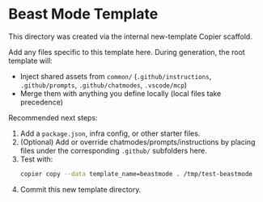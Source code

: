 # Beast Mode Template

This directory was created via the internal new-template Copier scaffold.

Add any files specific to this template here. During generation, the root template will:

- Inject shared assets from `common/` (`.github/instructions`, `.github/prompts`, `.github/chatmodes`, `.vscode/mcp`)
- Merge them with anything you define locally (local files take precedence)

Recommended next steps:

1. Add a `package.json`, infra config, or other starter files.
2. (Optional) Add or override chatmodes/prompts/instructions by placing files under the corresponding `.github/` subfolders here.
3. Test with:
   ```zsh
   copier copy --data template_name=beastmode . /tmp/test-beastmode
   ```
4. Commit this new template directory.
